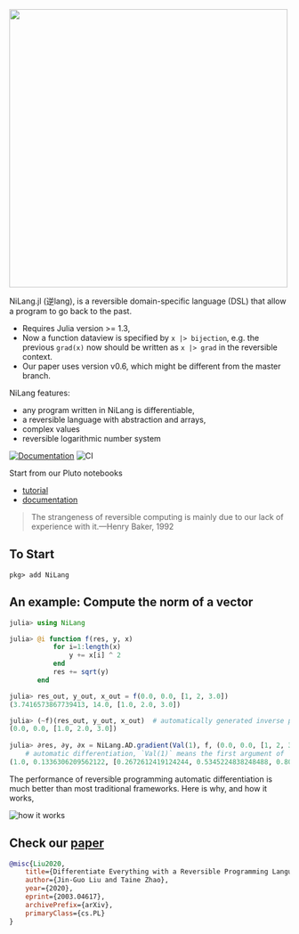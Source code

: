 <img src="docs/src/asset/logo3.png" width=500px/>

NiLang.jl (逆lang), is a reversible domain-specific language (DSL) that allow a program to go back to the past.

* Requires Julia version >= 1.3,
* Now a function dataview is specified by `x |> bijection`, e.g. the previous `grad(x)` now should be written as `x |> grad` in the reversible context.
* Our paper uses version v0.6, which might be different from the master branch.


NiLang features:

* any program written in NiLang is differentiable,
* a reversible language with abstraction and arrays,
* complex values
* reversible logarithmic number system

[![Documentation](https://github.com/GiggleLiu/NiLang.jl/workflows/Documentation/badge.svg)](https://giggleliu.github.io/NiLang.jl/stable/)
![CI](https://github.com/GiggleLiu/NiLang.jl/workflows/CI/badge.svg)

Start from our Pluto notebooks
* [tutorial](https://github.com/JuliaReverse/NiLangTutorial/)
* [documentation](https://giggleliu.github.io/NiLang.jl/dev/notebooks/documentation.html)

> The strangeness of reversible computing is mainly due to
> our lack of experience with it.—Henry Baker, 1992

## To Start
```
pkg> add NiLang
```

## An example: Compute the norm of a vector
```julia
julia> using NiLang

julia> @i function f(res, y, x)
           for i=1:length(x)
               y += x[i] ^ 2
           end
           res += sqrt(y)
       end

julia> res_out, y_out, x_out = f(0.0, 0.0, [1, 2, 3.0])
(3.7416573867739413, 14.0, [1.0, 2.0, 3.0])

julia> (~f)(res_out, y_out, x_out)  # automatically generated inverse program.
(0.0, 0.0, [1.0, 2.0, 3.0])
        
julia> ∂res, ∂y, ∂x = NiLang.AD.gradient(Val(1), f, (0.0, 0.0, [1, 2, 3.0])) 
    # automatic differentiation, `Val(1)` means the first argument of `f` is the loss.
(1.0, 0.1336306209562122, [0.2672612419124244, 0.5345224838248488, 0.8017837257372732])
```

The performance of reversible programming automatic differentiation is much better than most traditional frameworks. Here is why, and how it works,

![how it works](docs/src/asset/adprog.png)

## Check our [paper](https://arxiv.org/abs/2003.04617)

```bibtex
@misc{Liu2020,
    title={Differentiate Everything with a Reversible Programming Language},
    author={Jin-Guo Liu and Taine Zhao},
    year={2020},
    eprint={2003.04617},
    archivePrefix={arXiv},
    primaryClass={cs.PL}
}
```
